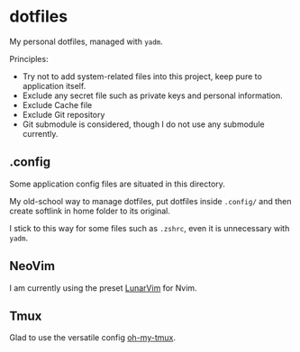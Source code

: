# dotfiles
My personal dotfiles, managed with `yadm`.

Principles:
- Try not to add system-related files into this project, keep pure to application itself.
- Exclude any secret file such as private keys and personal information.
- Exclude Cache file
- Exclude Git repository
- Git submodule is considered, though I do not use any submodule currently.

## .config
Some application config files are situated in this directory.

My old-school way to manage dotfiles, put dotfiles inside `.config/` and then create softlink in home folder to its original.

I stick to this way for some files such as `.zshrc`, even it is unnecessary with `yadm`.

## NeoVim
I am currently using the preset [LunarVim](https://github.com/ChristianChiarulli/LunarVim/) for Nvim.

## Tmux
Glad to use the versatile config [oh-my-tmux](https://github.com/gpakosz/.tmux).

